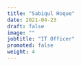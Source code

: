 ```yaml
---
title: "Sabiqul Hoque"
date: 2021-04-23
draft: false
image: ""
jobtitle: "IT Officer"
promoted: false
weight: 4
---
```

